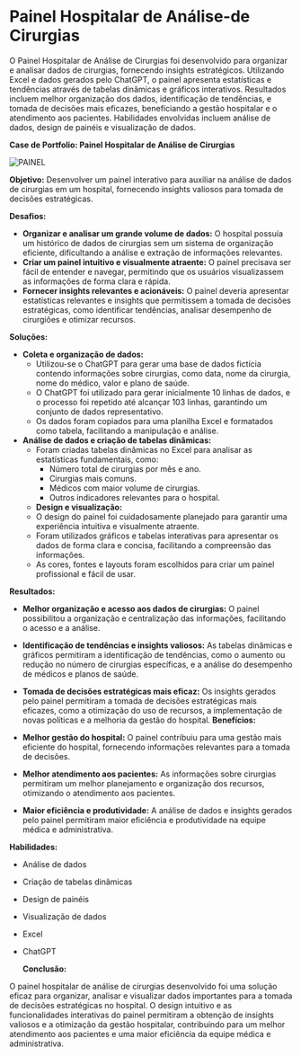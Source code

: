 # Painel Hospitalar de Análise-de Cirurgias

O Painel Hospitalar de Análise de Cirurgias foi desenvolvido para organizar e analisar dados de cirurgias, fornecendo insights estratégicos. Utilizando Excel e dados gerados pelo ChatGPT, o painel apresenta estatísticas e tendências através de tabelas dinâmicas e gráficos interativos. Resultados incluem melhor organização dos dados, identificação de tendências, e tomada de decisões mais eficazes, beneficiando a gestão hospitalar e o atendimento aos pacientes. Habilidades envolvidas incluem análise de dados, design de painéis e visualização de dados.

**Case de Portfolio: Painel Hospitalar de Análise de Cirurgias**

![PAINEL](https://chrome-crabapple-e07.notion.site/image/https%3A%2F%2Fprod-files-secure.s3.us-west-2.amazonaws.com%2F29ecadbd-ece1-4339-9bb9-3123abde53f4%2F8d741956-c048-4527-bf03-9b17219d6cbd%2Fpainel_cirurgias.png?table=block&id=e0d0cc69-b0a4-46a7-b17d-ba78c07d184b&spaceId=29ecadbd-ece1-4339-9bb9-3123abde53f4&width=1420&userId=&cache=v2)

**Objetivo:** Desenvolver um painel interativo para auxiliar na análise de dados de cirurgias em um hospital, fornecendo insights valiosos para tomada de decisões estratégicas.

**Desafios:**

- **Organizar e analisar um grande volume de dados:** O hospital possuía um histórico de dados de cirurgias sem um sistema de organização eficiente, dificultando a análise e extração de informações relevantes.
- **Criar um painel intuitivo e visualmente atraente:** O painel precisava ser fácil de entender e navegar, permitindo que os usuários visualizassem as informações de forma clara e rápida.
- **Fornecer insights relevantes e acionáveis:** O painel deveria apresentar estatísticas relevantes e insights que permitissem a tomada de decisões estratégicas, como identificar tendências, analisar desempenho de cirurgiões e otimizar recursos.

**Soluções:**

- **Coleta e organização de dados:**
    - Utilizou-se o ChatGPT para gerar uma base de dados fictícia contendo informações sobre cirurgias, como data, nome da cirurgia, nome do médico, valor e plano de saúde.
    - O ChatGPT foi utilizado para gerar inicialmente 10 linhas de dados, e o processo foi repetido até alcançar 103 linhas, garantindo um conjunto de dados representativo.
    - Os dados foram copiados para uma planilha Excel e formatados como tabela, facilitando a manipulação e análise.
- **Análise de dados e criação de tabelas dinâmicas:**
    - Foram criadas tabelas dinâmicas no Excel para analisar as estatísticas fundamentais, como:
        - Número total de cirurgias por mês e ano.
        - Cirurgias mais comuns.
        - Médicos com maior volume de cirurgias.
        - Outros indicadores relevantes para o hospital.
     - **Design e visualização:**
    - O design do painel foi cuidadosamente planejado para garantir uma experiência intuitiva e visualmente atraente.
    - Foram utilizados gráficos e tabelas interativas para apresentar os dados de forma clara e concisa, facilitando a compreensão das informações.
    - As cores, fontes e layouts foram escolhidos para criar um painel profissional e fácil de usar.

**Resultados:**

- **Melhor organização e acesso aos dados de cirurgias:** O painel possibilitou a organização e centralização das informações, facilitando o acesso e a análise.
- **Identificação de tendências e insights valiosos:** As tabelas dinâmicas e gráficos permitiram a identificação de tendências, como o aumento ou redução no número de cirurgias específicas, e a análise do desempenho de médicos e planos de saúde.
- **Tomada de decisões estratégicas mais eficaz:** Os insights gerados pelo painel permitiram a tomada de decisões estratégicas mais eficazes, como a otimização do uso de recursos, a implementação de novas políticas e a melhoria da gestão do hospital.
  **Benefícios:**

- **Melhor gestão do hospital:** O painel contribuiu para uma gestão mais eficiente do hospital, fornecendo informações relevantes para a tomada de decisões.
- **Melhor atendimento aos pacientes:** As informações sobre cirurgias permitiram um melhor planejamento e organização dos recursos, otimizando o atendimento aos pacientes.
- **Maior eficiência e produtividade:** A análise de dados e insights gerados pelo painel permitiram maior eficiência e produtividade na equipe médica e administrativa.

**Habilidades:**

- Análise de dados
- Criação de tabelas dinâmicas
- Design de painéis
- Visualização de dados
- Excel
- ChatGPT

  **Conclusão:**

O painel hospitalar de análise de cirurgias desenvolvido foi uma solução eficaz para organizar, analisar e visualizar dados importantes para a tomada de decisões estratégicas no hospital. O design intuitivo e as funcionalidades interativas do painel permitiram a obtenção de insights valiosos e a otimização da gestão hospitalar, contribuindo para um melhor atendimento aos pacientes e uma maior eficiência da equipe médica e administrativa.
